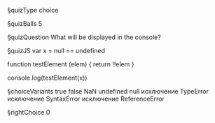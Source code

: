 §quizType
choice

§quizBalls
5

§quizQuestion
What will be displayed in the console?



§quizJS
var x = null == undefined

function testElement (elem) {
  return !!elem
}

console.log(testElement(x))




§choiceVariants
true
false
NaN
undefined
null
исключение TypeError
исключение SyntaxError
исключение ReferenceError


§rightChoice
0
